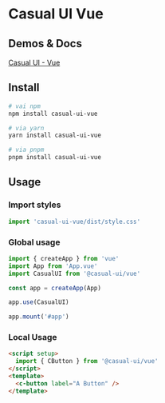 # Casual UI Vue

## Demos & Docs

[Casual UI - Vue](https://casual-ui-vue.donsen.site/)

## Install

```bash
# vai npm
npm install casual-ui-vue

# via yarn
yarn install casual-ui-vue

# via pnpm
pnpm install casual-ui-vue
```

## Usage

### Import styles

```js
import 'casual-ui-vue/dist/style.css'
```

### Global usage

```js
import { createApp } from 'vue'
import App from 'App.vue'
import CasualUI from '@casual-ui/vue'

const app = createApp(App)

app.use(CasualUI)

app.mount('#app')
```

### Local Usage

```html
<script setup>
  import { CButton } from '@casual-ui/vue'
</script>
<template>
  <c-button label="A Button" />
</template>
```
